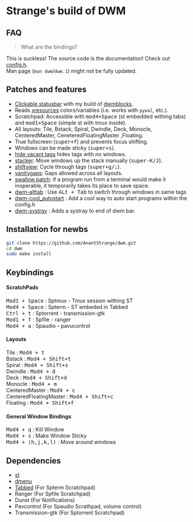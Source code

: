 # Strange's build of DWM

## FAQ

> What are the bindings?

This is suckless! The source code is the documentation! Check out [config.h](config.h).<br>
Man page (`man dwm`/`dwm.1`) might not be fully updated.

## Patches and features

- [Clickable statusbar](https://dwm.suckless.org/patches/statuscmd/) with my build of [dwmblocks](https://github.com/lukesmithxyz/dwmblocks).
- Reads [xresources](https://dwm.suckless.org/patches/xresources/) colors/variables (i.e. works with `pywal`, etc.).
- Scratchpad: Accessible with <kbd>mod4+Space</kbd> (st embedded withing tabs) and <kbd>mod1+Space</kbd> (simple st with tmux inside).
- All layouts: Tile, Bstack, Spiral, Dwindle, Deck, Monocle, CenteredMaster, CeneteredFloatingMaster ,Floating.
- True fullscreen (<kbd>super+f</kbd>) and prevents focus shifting.
- Windows can be made sticky (<kbd>super+s</kbd>).
- [hide vacant tags](https://dwm.suckless.org/patches/hide_vacant_tags/) hides tags with no windows.
- [stacker](https://dwm.suckless.org/patches/stacker/): Move windows up the stack manually (<kbd>super-K/J</kbd>).
- [shiftview](https://dwm.suckless.org/patches/nextprev/): Cycle through tags (<kbd>super+g/;</kbd>).
- [vanitygaps](https://dwm.suckless.org/patches/vanitygaps/): Gaps allowed across all layouts.
- [swallow patch](https://dwm.suckless.org/patches/swallow/): if a program run from a terminal would make it inoperable, it temporarily takes its place to save space.
- [dwm-alttab](https://dwm.suckless.org/patches/alt-tab/) : Use <kbd>ALt + Tab</kbd> to switch through windows in same tags 
- [dwm-cool_autostart](https://changeme.com) : Add a cool way to auto start programs within the config.h
- [dwm-systray](https://changeme.com) : Adds a systray to end of dwm bar.

## Installation for newbs

```bash
git clone https://github.com/AnantStrange/dwm.git
cd dwm
sudo make install
```

## Keybindings

#### ScratchPads
<kbd>Mod1 + Space</kbd> : Sptmux - Tmux session withing ST<br> 
<kbd>Mod4 + Space</kbd> : Spterm - ST embeded in Tabbed<br>
<kbd>Ctrl + t</kbd> : Sptorrent - transmission-gtk <br>
<kbd>Mod1 + f</kbd> : Spfile - ranger <br>
<kbd>Mod4 + a</kbd> : Spaudio - pavucontrol<br>

#### Layouts
Tile : <kbd>Mod4 + t</kbd><br>
Bstack : <kbd>Mod4 + Shift+t</kbd><br>
Spiral : <kbd>Mod4 + Shift+s</kbd><br>
Dwindle : <kbd>Mod4 + d</kbd> <br>
Deck : <kbd>Mod4 + Shift+d</kbd><br>
Monocle : <kbd>Mod4 + m</kbd><br>
CenteredMaster : <kbd>Mod4 + c</kbd><br>
CenteredFloatingMaster : <kbd>Mod4 + Shift+c</kbd><br>
Floating : <kbd>Mod4 + Shift+f</kbd><br>

#### General Window Bindings
<kbd>Mod4 + q</kbd> : Kill Window<br>
<kbd>Mod4 + s</kbd> : Make Window Sticky<br>
<kbd>Mod4 + (h,j,k,l)</kbd> : Move around windows<br>

## Dependencies

- [st](https://st.suckless.org/)
- [dmenu](https://tools.suckless.org/dmenu/)
- [Tabbed](https://tools.suckless.org/tabbed/) (For Spterm Scratchpad)
- Ranger (For Spfile Scratchpad)
- Dunst (For Notifications)
- Pavcontrol (For Spaudio Scrathpad, volume control)
- Transmission-gtk (For Sptorrent Scratchpad)
